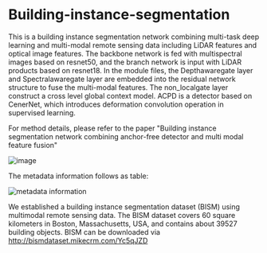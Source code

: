 # Building-instance-segmentation

 This is a building instance segmentation network combining multi-task deep learning and multi-modal remote sensing data including LiDAR features and optical image features. The backbone network is fed  with multispectral images based on resnet50, and the branch network is input with LiDAR products based on resnet18. In the module files, the Depthawaregate layer and Spectralawaregate layer are embedded into the residual network structure to fuse the multi-modal features. The non_localgate layer construct a cross level global context model. ACPD is a detector based on CenerNet, which introduces deformation convolution operation in supervised learning.
 
For method details, please refer to the paper "Building instance segmentation network combining anchor-free detector and multi modal feature fusion"

![image](https://user-images.githubusercontent.com/15941731/183735499-82258816-ba97-4853-9bdf-06da5c215077.png)

The metadata information  follows as table:

![metadata information](https://user-images.githubusercontent.com/15941731/183740607-24427d53-6b9d-4295-b9f9-51df8f1df82f.jpg)



We established a building instance segmentation dataset (BISM) using multimodal remote sensing data. The BISM dataset covers 60 square kilometers in Boston, Massachusetts, USA, and contains about 39527 building objects. BISM can be downloaded via http://bismdataset.mikecrm.com/Yc5qJZD

